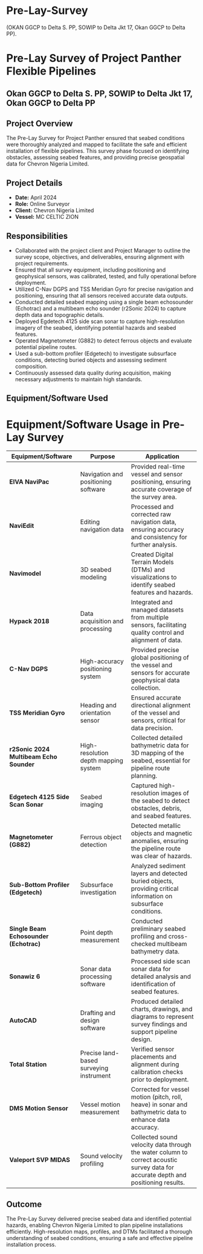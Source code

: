 # Pre-Lay-Survey
(OKAN GGCP to Delta S. PP, SOWIP to Delta Jkt 17, Okan GGCP to Delta PP).
# Pre-Lay Survey of Project Panther Flexible Pipelines  
## Okan GGCP to Delta S. PP, SOWIP to Delta Jkt 17, Okan GGCP to Delta PP  

## Project Overview  
The Pre-Lay Survey for Project Panther ensured that seabed conditions were thoroughly analyzed and mapped to facilitate the safe and efficient installation of flexible pipelines. This survey phase focused on identifying obstacles, assessing seabed features, and providing precise geospatial data for Chevron Nigeria Limited.  

## Project Details  
- **Date:** April 2024  
- **Role:** Online Surveyor  
- **Client:** Chevron Nigeria Limited  
- **Vessel:** MC CELTIC ZION  

## Responsibilities  
 - Collaborated with the project client and Project Manager to outline the survey scope, objectives, and deliverables, ensuring alignment with project requirements.  
 - Ensured that all survey equipment, including positioning and geophysical sensors, was calibrated, tested, and fully operational before deployment.  
 - Utilized C-Nav DGPS and TSS Meridian Gyro for precise navigation and positioning, ensuring that all sensors received accurate data outputs.  
 - Conducted detailed seabed mapping using a single beam echosounder (Echotrac) and a multibeam echo sounder (r2Sonic 2024) to capture depth data and topographic details.  
 - Deployed Egdetech 4125 side scan sonar to capture high-resolution imagery of the seabed, identifying potential hazards and seabed features.   
 - Operated Magnetometer (G882) to detect ferrous objects and evaluate potential pipeline routes.  
 - Used a sub-bottom profiler (Edgetech) to investigate subsurface conditions, detecting buried objects and assessing sediment composition.  
 - Continuously assessed data quality during acquisition, making necessary adjustments to maintain high standards.  

## Equipment/Software Used  
# Equipment/Software Usage in Pre-Lay Survey  

| **Equipment/Software**            | **Purpose**                                     | **Application**                                                                                                                                               |
|------------------------------------|-------------------------------------------------|---------------------------------------------------------------------------------------------------------------------------------------------------------------|
| **EIVA NaviPac**                   | Navigation and positioning software            | Provided real-time vessel and sensor positioning, ensuring accurate coverage of the survey area.                                                              |
| **NaviEdit**                       | Editing navigation data                        | Processed and corrected raw navigation data, ensuring accuracy and consistency for further analysis.                                                          |
| **Navimodel**                      | 3D seabed modeling                             | Created Digital Terrain Models (DTMs) and visualizations to identify seabed features and hazards.                                                             |
| **Hypack 2018**                    | Data acquisition and processing                | Integrated and managed datasets from multiple sensors, facilitating quality control and alignment of data.                                                    |
| **C-Nav DGPS**                     | High-accuracy positioning system               | Provided precise global positioning of the vessel and sensors for accurate geophysical data collection.                                                       |
| **TSS Meridian Gyro**              | Heading and orientation sensor                | Ensured accurate directional alignment of the vessel and sensors, critical for data precision.                                                                |
| **r2Sonic 2024 Multibeam Echo Sounder** | High-resolution depth mapping system          | Collected detailed bathymetric data for 3D mapping of the seabed, essential for pipeline route planning.                                                      |
| **Edgetech 4125 Side Scan Sonar**  | Seabed imaging                                 | Captured high-resolution images of the seabed to detect obstacles, debris, and seabed features.                                                               |
| **Magnetometer (G882)**            | Ferrous object detection                       | Detected metallic objects and magnetic anomalies, ensuring the pipeline route was clear of hazards.                                                           |
| **Sub-Bottom Profiler (Edgetech)** | Subsurface investigation                       | Analyzed sediment layers and detected buried objects, providing critical information on subsurface conditions.                                                |
| **Single Beam Echosounder (Echotrac)** | Point depth measurement                      | Conducted preliminary seabed profiling and cross-checked multibeam bathymetry data.                                                                           |
| **Sonawiz 6**                      | Sonar data processing software                | Processed side scan sonar data for detailed analysis and identification of seabed features.                                                                   |
| **AutoCAD**                        | Drafting and design software                  | Produced detailed charts, drawings, and diagrams to represent survey findings and support pipeline design.                                                    |
| **Total Station**                  | Precise land-based surveying instrument       | Verified sensor placements and alignment during calibration checks prior to deployment.                                                                       |
| **DMS Motion Sensor**              | Vessel motion measurement                     | Corrected for vessel motion (pitch, roll, heave) in sonar and bathymetric data to enhance data accuracy.                                                      |
| **Valeport SVP MIDAS**             | Sound velocity profiling                      | Collected sound velocity data through the water column to correct acoustic survey data for accurate depth and positioning results.                             |
 

## Outcome  
The Pre-Lay Survey delivered precise seabed data and identified potential hazards, enabling Chevron Nigeria Limited to plan pipeline installations efficiently. High-resolution maps, profiles, and DTMs facilitated a thorough understanding of seabed conditions, ensuring a safe and effective pipeline installation process.

